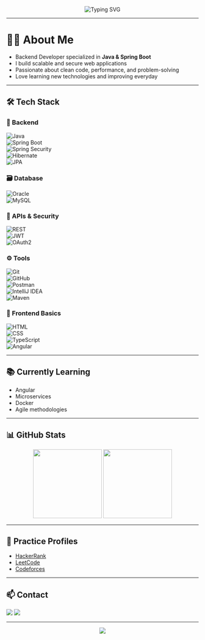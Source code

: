 <!-- Banner -->
<p align="center">
  <img src="https://readme-typing-svg.herokuapp.com?font=Fira+Code&size=24&duration=3000&pause=1000&center=true&vCenter=true&width=435&lines=Hi%2C+I'm+Abdurhman;Java+Backend+Developer;Spring+Boot+Enthusiast;Clean+Code+Lover;Always+Learning..." alt="Typing SVG" />
</p>

---

# 🧑‍💻 About Me  
- Backend Developer specialized in **Java & Spring Boot**  
- I build scalable and secure web applications  
- Passionate about clean code, performance, and problem-solving  
- Love learning new technologies and improving everyday  

---

## 🛠️ Tech Stack

### 🧱 Backend  
![Java](https://img.shields.io/badge/Java-%23ED8B00.svg?style=for-the-badge&logo=openjdk&logoColor=white)  
![Spring Boot](https://img.shields.io/badge/Spring_Boot-%236DB33F.svg?style=for-the-badge&logo=spring&logoColor=white)  
![Spring Security](https://img.shields.io/badge/Security-%236DB33F.svg?style=for-the-badge&logo=springsecurity&logoColor=white)  
![Hibernate](https://img.shields.io/badge/Hibernate-%234C6C6D.svg?style=for-the-badge&logo=hibernate&logoColor=white)  
![JPA](https://img.shields.io/badge/JPA-%236DB33F.svg?style=for-the-badge&logo=java&logoColor=white)

### 🗃️ Database  
![Oracle](https://img.shields.io/badge/Oracle-%23F80000.svg?style=for-the-badge&logo=oracle&logoColor=white)  
![MySQL](https://img.shields.io/badge/MySQL-%2300f.svg?style=for-the-badge&logo=mysql&logoColor=white)

### 🔐 APIs & Security  
![REST](https://img.shields.io/badge/REST_API-%23000000.svg?style=for-the-badge&logo=rest&logoColor=white)  
![JWT](https://img.shields.io/badge/JWT-%23000000.svg?style=for-the-badge&logo=jsonwebtokens&logoColor=white)  
![OAuth2](https://img.shields.io/badge/OAuth2-%23121011.svg?style=for-the-badge&logo=oauth&logoColor=white)

### ⚙️ Tools  
![Git](https://img.shields.io/badge/Git-%23F05033.svg?style=for-the-badge&logo=git&logoColor=white)  
![GitHub](https://img.shields.io/badge/GitHub-%23121011.svg?style=for-the-badge&logo=github&logoColor=white)  
![Postman](https://img.shields.io/badge/Postman-%23FF6C37.svg?style=for-the-badge&logo=postman&logoColor=white)  
![IntelliJ IDEA](https://img.shields.io/badge/IDEA-%23000000.svg?style=for-the-badge&logo=intellijidea&logoColor=white)  
![Maven](https://img.shields.io/badge/Maven-%23C71A36.svg?style=for-the-badge&logo=apachemaven&logoColor=white)

### 🎨 Frontend Basics  
![HTML](https://img.shields.io/badge/HTML-%23E34F26.svg?style=for-the-badge&logo=html5&logoColor=white)  
![CSS](https://img.shields.io/badge/CSS-%231572B6.svg?style=for-the-badge&logo=css3&logoColor=white)  
![TypeScript](https://img.shields.io/badge/TypeScript-%23007ACC.svg?style=for-the-badge&logo=typescript&logoColor=white)  
![Angular](https://img.shields.io/badge/Angular-%23DD0031.svg?style=for-the-badge&logo=angular&logoColor=white)

---

## 📚 Currently Learning  
- Angular  
- Microservices  
- Docker  
- Agile methodologies  

---

## 📊 GitHub Stats  
<p align="center">
  <img src="https://github-readme-stats.vercel.app/api?username=AbdurahmanHussien&show_icons=true&theme=tokyonight" height="180"/>
  <img src="https://github-readme-stats.vercel.app/api/top-langs/?username=AbdurahmanHussien&layout=compact&theme=tokyonight" height="180"/>
</p>

---

## 🔗 Practice Profiles  
- [HackerRank](https://www.hackerrank.com/profile/abdo_hussien1231)  
- [LeetCode](https://leetcode.com/u/abdohussien2/)  
- [Codeforces](https://codeforces.com/profile/abdo.hussien34)

---

## 📫 Contact  
<p align="left">
  <a href="mailto:abdo.hussien123.ah@gmail.com"><img src="https://img.shields.io/badge/Gmail-D14836?style=for-the-badge&logo=gmail&logoColor=white" /></a>
  <a href="https://www.linkedin.com/in/abdurhman-hussien1965/"><img src="https://img.shields.io/badge/LinkedIn-blue?style=for-the-badge&logo=linkedin&logoColor=white" /></a>
</p>

---

<p align="center">
  <img src="https://capsule-render.vercel.app/api?type=waving&height=100&color=0f0f4f&section=footer"/>
</p>


